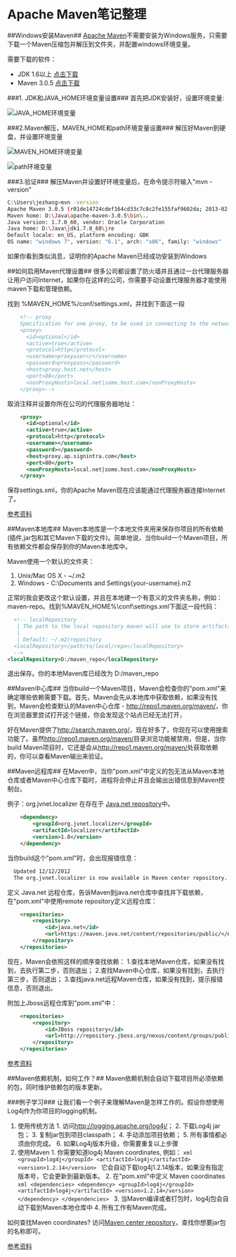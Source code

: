 Apache Maven笔记整理
====================
##Windows安装Maven##
[Apache Maven](http://maven.apache.org/)不需要安装为Windows服务，只需要下载一个Maven压缩包并解压到文件夹，并配置windows环境变量。

需要下载的软件：
  - JDK 1.6以上 [点击下载](http://www.oracle.com/technetwork/java/javase/archive-139210.html)
  - Maven 3.0.5 [点击下载](http://mirrors.hust.edu.cn/apache/maven/maven-3/3.0.5/binaries/apache-maven-3.0.5-bin.zip)

###1. JDK和JAVA_HOME环境变量设置###
首先把JDK安装好，设置环境变量:

![JAVA_HOME环境变量](img/java_home_env.png)

###2.Maven解压，MAVEN_HOME和path环境变量设置###
解压好Maven到硬盘，并设置环境变量

![MAVEN_HOME环境变量](img/maven_home_env.png)

![path环境变量](img/path.png)

###3.验证###
解压Maven并设置好环境变量后，在命令提示符输入"mvn -version"
```sh
C:\Users\jezhang>mvn -version
Apache Maven 3.0.5 (r01de14724cdef164cd33c7c8c2fe155faf9602da; 2013-02-19 21:51:28+0800)
Maven home: D:\Java\apache-maven-3.0.5\bin\..
Java version: 1.7.0_60, vendor: Oracle Corporation
Java home: D:\Java\jdk1.7.0_60\jre
Default locale: en_US, platform encoding: GBK
OS name: "windows 7", version: "6.1", arch: "x86", family: "windows"
```
如果你看到类似消息，证明你的Apache Maven已经成功安装到Windows

##如何启用Maven代理设置##
很多公司都设置了防火墙并且通过一台代理服务器让用户访问Internet，如果你在这样的公司，你需要手动设置代理服务器才能使用maven下载和管理依赖。

找到 %MAVEN_HOME%/conf/settings.xml，并找到下面这一段
```xml
    <!-- proxy
    Specification for one proxy, to be used in connecting to the network.
    <proxy>
      <id>optional</id>
      <active>true</active>
      <protocol>http</protocol>
      <username>proxyuser</</username>
      <password>proxypass</password>
      <host>proxy.host.net</host>
      <port>80</port>
      <nonProxyHosts>local.net|some.host.com</nonProxyHosts>
    </proxy>-->
```
取消注释并设置你所在公司的代理服务器地址：
```xml
    <proxy>
      <id>optional</id>
      <active>true</active>
      <protocol>http</protocol>
      <username></username>
      <password></password>
      <host>proxy.ap.signintra.com</host>
      <port>80</port>
      <nonProxyHosts>local.net|some.host.com</nonProxyHosts>
    </proxy>
```
保存settings.xml，你的Apache Maven现在应该能通过代理服务器连接Internet了。

[参考资料](http://maven.apache.org/guides/mini/guide-proxies.html)


##Maven本地库##
Maven本地库是一个本地文件夹用来保存你项目的所有依赖(插件,jar包和其它Maven下载的文件)。简单地说，当你build一个Maven项目，所有依赖文件都会保存到你的Maven本地库中。

Maven使用一个默认的文件夹：
  1. Unix/Mac OS X - ~/.m2
  2. Windows - C:\Documents and Settings\{your-username}\.m2

正常的我会更改这个默认设置，并且在本地建一个有意义的文件夹名称，例如：maven-repo。找到%MAVEN_HOME%\conf\settings.xml下面这一段代码：
```xml
  <!-- localRepository
   | The path to the local repository maven will use to store artifacts.
   |
   | Default: ~/.m2/repository
  <localRepository>/path/to/local/repo</localRepository>
  -->
<localRepository>D:/maven_repo</localRepository>
```
退出保存。你的本地Maven库已经改为 D:/maven_repo

##Maven中心库##
当你build一个Maven项目，Maven会检查你的"pom.xml"来确定哪些依赖需要下载。首先，Maven会先从本地库中获取依赖，如果没有找到，Maven会检查默认的Maven中心仓库 - <http://repo1.maven.org/maven/>，你在浏览器里尝试打开这个链接，你会发现这个站点已经无法打开，

好在Maven提供了<http://search.maven.org/>，现在好多了，你现在可以使用搜索功能了。虽然<http://repo1.maven.org/maven/>目录浏览功能被禁用，但是，当你build Maven项目时，它还是会从<http://repo1.maven.org/maven/>处获取依赖的，你可以查看Maven输出来验证。

##Maven远程库##
在Maven中，当你"pom.xml"中定义的包无法从Maven本地仓库或者Maven中心仓库下载时，进程将会停止并且会输出出错信息到Maven控制台。

例子：org.jvnet.localizer 在存在于 [Java.net repository](https://maven.java.net/content/repositories/public/)中。
```xml
    <dependency>
        <groupId>org.jvnet.localizer</groupId>
        <artifactId>localizer</artifactId>
        <version>1.8</version>
    </dependency>
```
当你build这个"pom.xml"时，会出现报错信息：
```bash
  Updated 12/12/2012
  The org.jvnet.localizer is now available in Maven center repository.
```
定义 Java.net 远程仓库，告诉Maven到java.net仓库中查找并下载依赖，在"pom.xml"中使用remote repository定义远程仓库：
```xml
    <repositories>
        <repository>
            <id>java.net</id>
            <url>https://maven.java.net/content/repositories/public/</url>
        </repository>
    </repositories>
```
现在，Maven会依照这样的顺序查找依赖：
  1.查找本地Maven仓库，如果没有找到，去执行第二步，否则退出；
  2.查找Maven中心仓库，如果没有找到，去执行第三步，否则退出；
  3.查找java.net远程Maven仓库，如果没有找到，提示报错信息，否则退出。

附加上Jboss远程仓库到"pom.xml"中：
```xml
    <repositories>
        <repository>
            <id>JBoss repository</id>
            <url>http://repository.jboss.org/nexus/content/groups/public/</url>
        </repository>
    </repositories>
```
[参考资料](http://maven2-repository.java.net/)

##Maven依赖机制，如何工作？##
Maven依赖机制会自动下载项目所必须依赖的包，同时维护依赖包的版本更新。

###例子学习###
让我们看一个例子来理解Maven是怎样工作的。假设你想使用Log4j作为你项目的logging机制。

  1. 使用传统方法
    1. 访问<http://logging.apache.org/log4j/>；
    2. 下载Log4j jar包；
    3. 复制jar包到项目classpath；
    4. 手动添加项目依赖；
    5. 所有事情都必须由你完成。
    6. 如果Log4j版本升级，你需要重复以上步骤
  2. 使用Maven
    1. 你需要知道log4j Maven coordinates, 例如：
    ```xml
        <groupId>log4j</groupId>
        <artifactId>log4j</artifactId>
        <version>1.2.14</version>
    ```
    它会自动下载log4j1.2.14版本，如果没有指定版本号，它会更新到最新版本。
    2. 在"pom.xml"中定义 Maven coordinates 
    ```xml
        <dependencies>
            <dependency>
                <groupId>log4j</groupId>
                <artifactId>log4j</artifactId>
                <version>1.2.14</version>
            </dependency>
        </dependencies>
    ```
    3. 当Maven编译或者打包时，log4j包会自动下载到Maven本地仓库中
    4. 所有工作有Maven完成。

如何查找Maven coordinates?
访问[Maven center repository](http://search.maven.org/)，查找你想要jar包的名称即可。

[参考资料](http://maven.apache.org/guides/introduction/introduction-to-dependency-mechanism.html)